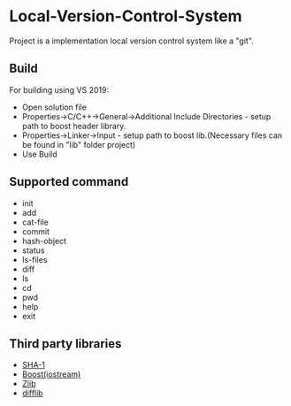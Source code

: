 # Local-Version-Control-System
Project is a implementation local version control system like a "git". 

## Build
For building using VS 2019:
* Open solution file
* Properties->C/C++->General->Additional Include Directories - setup path to boost header library.
* Properties->Linker->Input - setup path to boost lib.(Necessary files can be found in "lib" folder project)
* Use Build

## Supported command
* init
* add
* cat-file
* commit
* hash-object
* status
* ls-files
* diff
* ls
* cd
* pwd
* help
* exit

## Third party libraries
* <a href="https://github.com/vog/sha1">SHA-1</a>
* <a href="https://www.boost.org">Boost(iostream)</a>
* <a href="https://www.zlib.net">Zlib</a>
* <a href="https://github.com/duckie/difflib">difflib</a>
